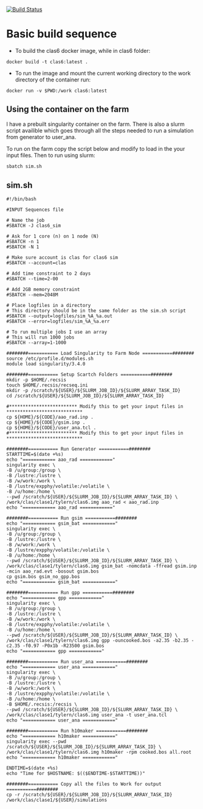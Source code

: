 
[![Build Status](https://travis-ci.com/tylern4/clas6.svg?token=Hour3TGGb984zn33pgvC&branch=master)](https://travis-ci.com/tylern4/clas6)

# Basic build sequence
* To build the clas6 docker image, while in clas6 folder:
```
docker build -t clas6:latest .
```
* To run the image and mount the current working directory to the work directory of the container run:
```
docker run -v $PWD:/work clas6:latest
```


## Using the container on the farm

I have a prebuilt singularity container on the farm. There is also a slurm script availible which goes through all the steps needed to run a simulation from generator to user\_ana.

To run on the farm copy the script below and modify to load in the your input files. Then to run using slurm:

```bash
sbatch sim.sh
```

## sim.sh

```
#!/bin/bash

#INPUT Sequences file

# Name the job
#SBATCH -J clas6_sim

# Ask for 1 core (n) on 1 node (N)
#SBATCH -n 1
#SBATCH -N 1

# Make sure account is clas for clas6 sim
#SBATCH --account=clas

# Add time constraint to 2 days
#SBATCH --time=2-00

# Add 2GB memory constraint
#SBATCH --mem=2048M

# Place logfiles in a directory
# This directory should be in the same folder as the sim.sh script
#SBATCH --output=logfiles/sim_%A_%a.out
#SBATCH --error=logfiles/sim_%A_%a.err

# To run multiple jobs I use an array
# This will run 1000 jobs
#SBATCH --array=1-1000

########=========== Load Singularity to Farm Node ===========########
source /etc/profile.d/modules.sh
module load singularity/3.4.0

########=========== Setup Scartch Folders ===========########
mkdir -p $HOME/.recsis
touch $HOME/.recsis/recseq.ini
mkdir -p /scratch/${USER}/${SLURM_JOB_ID}/${SLURM_ARRAY_TASK_ID}
cd /scratch/${USER}/${SLURM_JOB_ID}/${SLURM_ARRAY_TASK_ID}

#************************* Modify this to get your input files in ****************************
cp ${HOME}/${CODE}/aao_rad.inp .
cp ${HOME}/${CODE}/gsim.inp .
cp ${HOME}/${CODE}/user_ana.tcl .
#************************* Modify this to get your input files in ****************************

########=========== Run Generator ===========########
STARTTIME=$(date +%s)
echo "============ aao_rad ============"
singularity exec \
-B /u/group:/group \
-B /lustre:/lustre \
-B /w/work:/work \
-B /lustre/expphy/volatile:/volatile \
-B /u/home:/home \
--pwd /scratch/${USER}/${SLURM_JOB_ID}/${SLURM_ARRAY_TASK_ID} \
/work/clas/clase1/tylern/clas6.img aao_rad < aao_rad.inp
echo "============ aao_rad ============"

########=========== Run gsim ===========########
echo "============ gsim_bat ============"
singularity exec \
-B /u/group:/group \
-B /lustre:/lustre \
-B /w/work:/work \
-B /lustre/expphy/volatile:/volatile \
-B /u/home:/home \
--pwd /scratch/${USER}/${SLURM_JOB_ID}/${SLURM_ARRAY_TASK_ID} \
/work/clas/clase1/tylern/clas6.img gsim_bat -nomcdata -ffread gsim.inp -mcin aao_rad.evt -bosout gsim.bos
cp gsim.bos gsim_no_gpp.bos
echo "============ gsim_bat ============"

########=========== Run gpp ===========########
echo "============ gpp ============"
singularity exec \
-B /u/group:/group \
-B /lustre:/lustre \
-B /w/work:/work \
-B /lustre/expphy/volatile:/volatile \
-B /u/home:/home \
--pwd /scratch/${USER}/${SLURM_JOB_ID}/${SLURM_ARRAY_TASK_ID} \
/work/clas/clase1/tylern/clas6.img gpp -ouncooked.bos -a2.35 -b2.35 -c2.35 -f0.97 -P0x1b -R23500 gsim.bos
echo "============ gpp ============"

########=========== Run user_ana ===========########
echo "============ user_ana ============"
singularity exec \
-B /u/group:/group \
-B /lustre:/lustre \
-B /w/work:/work \
-B /lustre/expphy/volatile:/volatile \
-B /u/home:/home \
-B $HOME/.recsis:/recsis \
--pwd /scratch/${USER}/${SLURM_JOB_ID}/${SLURM_ARRAY_TASK_ID} \
/work/clas/clase1/tylern/clas6.img user_ana -t user_ana.tcl
echo "============ user_ana ============"

########=========== Run h10maker ===========########
echo "============ h10maker ============"
singularity exec --pwd /scratch/${USER}/${SLURM_JOB_ID}/${SLURM_ARRAY_TASK_ID} \
/work/clas/clase1/tylern/clas6.img h10maker -rpm cooked.bos all.root
echo "============ h10maker ============"

ENDTIME=$(date +%s)
echo "Time for $HOSTNAME: $(($ENDTIME-$STARTTIME))"

########=========== Copy all the files to Work for output ===========########
cp -r /scratch/${USER}/${SLURM_JOB_ID}/${SLURM_ARRAY_TASK_ID} /work/clas/clase1/${USER}/simulations
```

